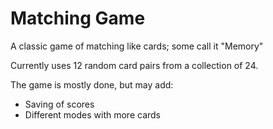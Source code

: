 # Matching Game

A classic game of matching like cards; some call it "Memory"

Currently uses 12 random card pairs from a collection of 24. 

The game is mostly done, but may add:
- Saving of scores
- Different modes with more cards
